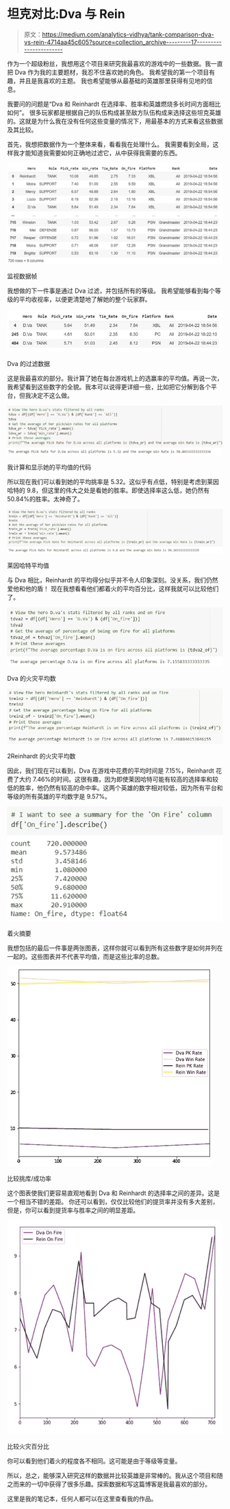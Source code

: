 # 坦克对比:Dva 与 Rein

> 原文：<https://medium.com/analytics-vidhya/tank-comparison-dva-vs-rein-4714aa45c605?source=collection_archive---------17----------------------->

作为一个超级粉丝，我想用这个项目来研究我最喜欢的游戏中的一些数据。我一直把 Dva 作为我的主要题材，我忍不住喜欢她的角色。
我希望我的第一个项目有趣，并且是我喜欢的主题。
我也希望能够从最基础的英雄那里获得有见地的信息。

我要问的问题是“Dva 和 Reinhardt 在选择率、胜率和英雄燃烧多长时间方面相比如何”。
很多玩家都是根据自己的队伍构成甚至敌方队伍构成来选择这些坦克英雄的。这就是为什么我在没有任何这些变量的情况下，用最基本的方式来看这些数据及其比较。

首先，我想把数据作为一个整体来看，看看我在处理什么。
我需要看到全局，这样我才能知道我需要如何正确地过滤它，从中获得我需要的东西。

![](img/87bc353b9b4f5c81460953aba2607657.png)

监视数据帧

我想做的下一件事是通过 Dva 过滤，并包括所有的等级。
我希望能够看到每个等级的平均收视率，以便更清楚地了解她的整个玩家群。

![](img/57cdfbe3e334cd4262b7b2b193fd8e5a.png)

Dva 的过滤数据

这是我最喜欢的部分。我计算了她在每台游戏机上的选赢率的平均值。再说一次，我希望看到这些数字的全貌。我本可以说得更详细一些，比如把它分解到各个平台，但我决定不这么做。

![](img/d8abc16e3cf6cce9e81f16fdb5d32eb2.png)

我计算和显示她的平均值的代码

所以现在我们可以看到她的平均挑率是 5.32。这似乎有点低，特别是考虑到莱因哈特的 9.8，但这里的伟大之处是看她的胜率。即使选择率这么低，她仍然有 50.84%的胜率。太神奇了。

![](img/40404ce9ce6f1204a644d3c09b8ec487.png)

莱因哈特平均值

与 Dva 相比，Reinhardt 的平均得分似乎并不令人印象深刻。没关系，我们仍然爱他和他的盾！
现在我想看看他们都着火的平均百分比，这样我就可以比较他们了。

![](img/ef57448a8a6262a9ff94c5f54c2122f6.png)

Dva 的火灾平均数

![](img/10e1234a8f058491a8db35e032e6dfb2.png)

2Reinhardt 的火灾平均数

因此，我们现在可以看到，Dva 在游戏中花费的平均时间是 7.15%，Reinhardt 花费了大约 7.46%的时间。这很有趣，因为即使莱因哈特可能有较高的选择率和较低的胜率，他仍然有较高的命中率。这两个英雄的数字相对较低，因为所有平台和等级的所有英雄的平均数字是 9.57%。

![](img/d19eef2009afc32043d29159a3eb9e4f.png)

着火摘要

我想包括的最后一件事是两张图表，这样你就可以看到所有这些数字是如何并列在一起的。这些图表并不代表平均值，而是这些比率的总数。

![](img/18bb6cda56f888c76fe7d2a1e31a0f9a.png)

比较挑库/成功率

这个图表使我们更容易直观地看到 Dva 和 Reinhardt 的选择率之间的差异。这是一个相当不错的差距。
你还可以看到，仅仅比较他们的提货率并没有多大差别，但是，你可以看到提货率与胜率之间的明显差距。

![](img/fa5811379cf8988ea79c1f33f5e2b27a.png)

比较火灾百分比

你可以看到他们着火的程度各不相同。这可能是由于等级等变量。

所以，总之，能够深入研究这样的数据并比较英雄是非常棒的。我从这个项目和随之而来的一切中获得了很多乐趣。探索数据和写这篇博客是我最喜欢的部分。

这里是我的笔记本，任何人都可以在这里查看我的作品。